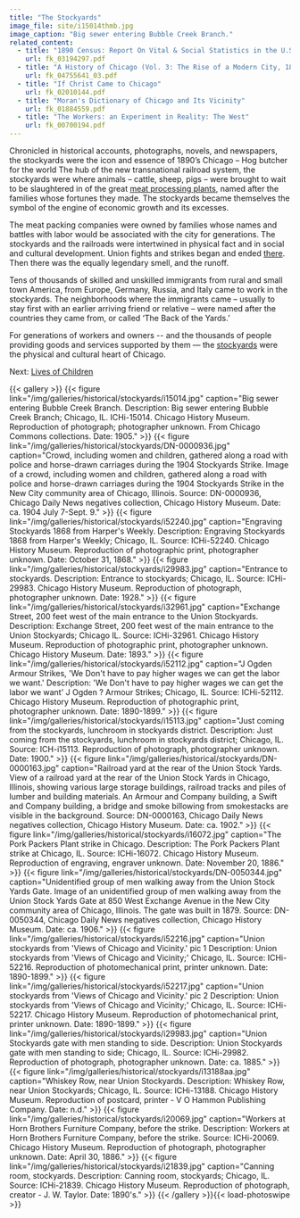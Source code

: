 ```yaml
---
title: "The Stockyards"
image_file: site/i15014thmb.jpg
image_caption: "Big sewer entering Bubble Creek Branch."
related_content:
  - title: "1890 Census: Report On Vital & Social Statistics in the U.S"
    url: fk_03194297.pdf
  - title: "A History of Chicago (Vol. 3: The Rise of a Modern City, 1871-1893)"
    url: fk_04755641_03.pdf
  - title: "If Christ Came to Chicago"
    url: fk_02010144.pdf
  - title: "Moran's Dictionary of Chicago and Its Vicinity"
    url: fk_01884559.pdf
  - title: "The Workers: an Experiment in Reality: The West"
    url: fk_00700194.pdf
---
```


Chronicled in historical accounts, photographs, novels, and newspapers, the stockyards were the icon and essence of 1890’s Chicago – Hog butcher for the world The hub of the new transnational railroad system, the stockyards were where animals – cattle, sheep, pigs – were brought to wait to be slaughtered in of the great [meat processing plants](http://www.encyclopedia.chicagohistory.org/pages/804.html), named after the families whose fortunes they made. The stockyards became themselves the symbol of the engine of economic growth and its excesses.

The meat packing companies were owned by families whose names and battles with labor would be associated with the city for generations. The stockyards and the railroads were intertwined in physical fact and in social and cultural development. Union fights and strikes began and ended [there](http://www.encyclopedia.chicagohistory.org/pages/10348.html). Then there was the equally legendary smell, and the runoff.

Tens of thousands of skilled and unskilled immigrants from rural and small town America, from Europe, Germany, Russia, and Italy came to work in the stockyards. The neighborhoods where the immigrants came – usually to stay first with an earlier arriving friend or relative – were named after the countries they came from, or called ‘The Back of the Yards.’

For generations of workers and owners -- and the thousands of people providing goods and services supported by them — the [stockyards](http://www.encyclopedia.chicagohistory.org/pages/10348.html) were the physical and cultural heart of Chicago.


Next:  [Lives of Children](/historical/children)

{{< gallery >}}
  {{< figure link="/img/galleries/historical/stockyards/i15014.jpg" caption="Big sewer entering Bubble Creek Branch. Description: Big sewer entering Bubble Creek Branch; Chicago, IL. ICHi-15014. Chicago History Museum. Reproduction of photograph; photographer unknown. From Chicago Commons collections. Date: 1905." >}}
  {{< figure link="/img/galleries/historical/stockyards/DN-0000936.jpg" caption="Crowd, including women and children, gathered along a road with police and horse-drawn carriages during the 1904 Stockyards Strike. Image of a crowd, including women and children, gathered along a road with police and horse-drawn carriages during the 1904 Stockyards Strike in the New City community area of Chicago, Illinois. Source: DN-0000936, Chicago Daily News negatives collection, Chicago History Museum. Date: ca. 1904 July 7-Sept. 9." >}}
  {{< figure link="/img/galleries/historical/stockyards/i52240.jpg" caption="Engraving Stockyards 1868 from Harper's Weekly. Description: Engraving Stockyards 1868 from Harper's Weekly; Chicago, IL. Source: ICHi-52240. Chicago History Museum. Reproduction of photographic print, photographer unknown. Date: October 31, 1868." >}}
  {{< figure link="/img/galleries/historical/stockyards/i29983.jpg" caption="Entrance to stockyards. Description: Entrance to stockyards; Chicago, IL. Source: ICHi-29983. Chicago History Museum. Reproduction of photograph, photographer unknown. Date: 1928." >}}
  {{< figure link="/img/galleries/historical/stockyards/i32961.jpg" caption="Exchange Street, 200 feet west of the main entrance to the Union Stockyards. Description: Exchange Street, 200 feet west of the main entrance to the Union Stockyards; Chicago IL. Source: ICHi-32961. Chicago History Museum. Reproduction of photographic print, photographer unknown. Chicago History Museum. Date: 1893." >}}
  {{< figure link="/img/galleries/historical/stockyards/i52112.jpg" caption="J Ogden Armour Strikes, 'We Don't have to pay higher wages we can get the labor we want.' Description: 'We Don't have to pay higher wages we can get the labor we want' J Ogden ? Armour Strikes; Chicago, IL. Source: ICHi-52112. Chicago History Museum. Reproduction of photographic print, photographer unknown. Date: 1890-1899." >}}
  {{< figure link="/img/galleries/historical/stockyards/i15113.jpg" caption="Just coming from the stockyards, lunchroom in stockyards district. Description: Just coming from the stockyards, lunchroom in stockyards district; Chicago, IL. Source: ICH-i15113. Reproduction of photograph, photographer unknown. Date: 1900." >}}
  {{< figure link="/img/galleries/historical/stockyards/DN-0000163.jpg" caption="Railroad yard at the rear of the Union Stock Yards. View of a railroad yard at the rear of the Union Stock Yards in Chicago, Illinois, showing various large storage buildings, railroad tracks and piles of lumber and building materials. An Armour and Company building, a Swift and Company building, a bridge and smoke billowing from smokestacks are visible in the background. Source: DN-0000163, Chicago Daily News negatives collection, Chicago History Museum. Date: ca. 1902." >}}
  {{< figure link="/img/galleries/historical/stockyards/i16072.jpg" caption="The Pork Packers Plant strike in Chicago. Description: The Pork Packers Plant strike at Chicago, IL. Source: ICHi-16072. Chicago History Museum. Reproduction of engraving, engraver unknown. Date: November 20, 1886." >}}
  {{< figure link="/img/galleries/historical/stockyards/DN-0050344.jpg" caption="Unidentified group of men walking away from the Union Stock Yards Gate. Image of an unidentified group of men walking away from the Union Stock Yards Gate at 850 West Exchange Avenue in the New City community area of Chicago, Illinois. The gate was built in 1879. Source: DN-0050344, Chicago Daily News negatives collection, Chicago History Museum. Date: ca. 1906." >}}
  {{< figure link="/img/galleries/historical/stockyards/i52216.jpg" caption="Union stockyards from 'Views of Chicago and Vicinity.' pic 1 Description: Union stockyards from 'Views of Chicago and Vicinity;' Chicago, IL. Source: ICHi-52216. Reproduction of photomechanical print, printer unknown. Date: 1890-1899." >}}
  {{< figure link="/img/galleries/historical/stockyards/i52217.jpg" caption="Union stockyards from 'Views of Chicago and Vicinity.' pic 2 Description: Union stockyards from 'Views of Chicago and Vicinity;' Chicago, IL. Source: ICHi-52217. Chicago History Museum. Reproduction of photomechanical print, printer unknown. Date: 1890-1899." >}}
  {{< figure link="/img/galleries/historical/stockyards/i29983.jpg" caption="Union Stockyards gate with men standing to side. Description: Union Stockyards gate with men standing to side; Chicago, IL. Source: ICHi-29982. Reproduction of photograph, photographer unknown. Date: ca. 1885." >}}
  {{< figure link="/img/galleries/historical/stockyards/i13188aa.jpg" caption="Whiskey Row, near Union Stockyards. Description: Whiskey Row, near Union Stockyards; Chicago, IL. Source: ICHi-13188. Chicago History Museum. Reproduction of postcard, printer - V O Hammon Publishing Company. Date: n.d." >}}
  {{< figure link="/img/galleries/historical/stockyards/i20069.jpg" caption="Workers at Horn Brothers Furniture Company, before the strike. Description: Workers at Horn Brothers Furniture Company, before the strike. Source: ICHi-20069. Chicago History Museum. Reproduction of photograph, photographer unknown. Date: April 30, 1886." >}}
  {{< figure link="/img/galleries/historical/stockyards/i21839.jpg" caption="Canning room, stockyards. Description: Canning room, stockyards; Chicago, IL. Source: ICHi-21839. Chicago History Museum. Reproduction of photograph, creator - J. W. Taylor. Date: 1890's." >}}
{{< /gallery >}}{{< load-photoswipe >}}
